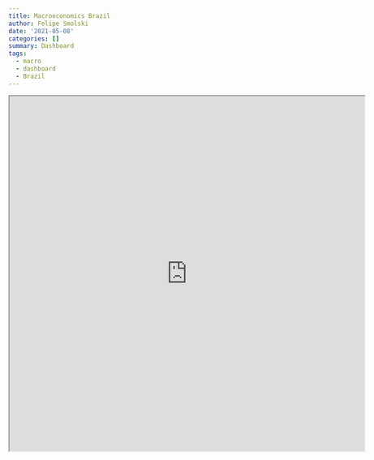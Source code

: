 ```yaml
---
title: Macroeconomics Brazil
author: Felipe Smolski
date: '2021-05-08'
categories: []
summary: Dashboard
tags:
  - macro
  - dashboard
  - Brazil
---
```


<div>
  <iframe id="inlineFrameExample"
      title="Inline Frame Example"
      width="700"
      height="700"
      src="https://smolski.netlify.app/post/macro/">
  </iframe>
</div>
